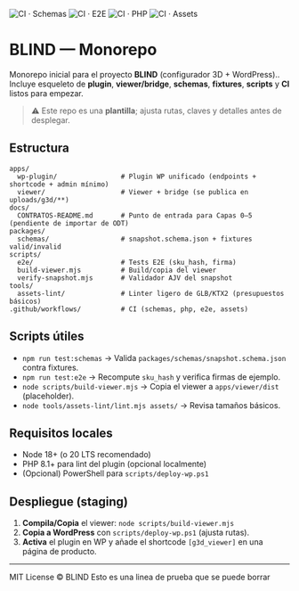 
![CI · Schemas](https://github.com/faaragoness-star/Blind2/actions/workflows/ci-schemas.yml/badge.svg)
![CI · E2E](https://github.com/faaragoness-star/Blind2/actions/workflows/ci-e2e.yml/badge.svg)
![CI · PHP](https://github.com/faaragoness-star/Blind2/actions/workflows/ci-php.yml/badge.svg)
![CI · Assets](https://github.com/faaragoness-star/Blind2/actions/workflows/ci-assets.yml/badge.svg)

# BLIND — Monorepo

Monorepo inicial para el proyecto **BLIND** (configurador 3D + WordPress)..
Incluye esqueleto de **plugin**, **viewer/bridge**, **schemas**, **fixtures**, **scripts** y **CI** listos para empezar.

> ⚠️ Este repo es una **plantilla**; ajusta rutas, claves y detalles antes de desplegar.

## Estructura

```
apps/
  wp-plugin/                # Plugin WP unificado (endpoints + shortcode + admin mínimo)
  viewer/                   # Viewer + bridge (se publica en uploads/g3d/**)
docs/
  CONTRATOS-README.md       # Punto de entrada para Capas 0–5 (pendiente de importar de ODT)
packages/
  schemas/                  # snapshot.schema.json + fixtures valid/invalid
scripts/
  e2e/                      # Tests E2E (sku_hash, firma)
  build-viewer.mjs          # Build/copia del viewer
  verify-snapshot.mjs       # Validador AJV del snapshot
tools/
  assets-lint/              # Linter ligero de GLB/KTX2 (presupuestos básicos)
.github/workflows/          # CI (schemas, php, e2e, assets)
```

## Scripts útiles

- `npm run test:schemas` → Valida `packages/schemas/snapshot.schema.json` contra fixtures.
- `npm run test:e2e` → Recompute `sku_hash` y verifica firmas de ejemplo.
- `node scripts/build-viewer.mjs` → Copia el viewer a `apps/viewer/dist` (placeholder).
- `node tools/assets-lint/lint.mjs assets/` → Revisa tamaños básicos.

## Requisitos locales

- Node 18+ (o 20 LTS recomendado)
- PHP 8.1+ para lint del plugin (opcional localmente)
- (Opcional) PowerShell para `scripts/deploy-wp.ps1`

## Despliegue (staging)

1) **Compila/Copia** el viewer: `node scripts/build-viewer.mjs`  
2) **Copia a WordPress** con `scripts/deploy-wp.ps1` (ajusta rutas).  
3) **Activa** el plugin en WP y añade el shortcode `[g3d_viewer]` en una página de producto.

---

MIT License © BLIND
Esto es una linea de prueba que se puede borrar
